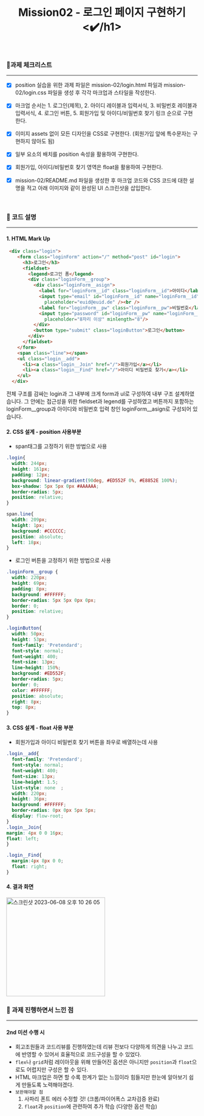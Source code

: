 <div align="center">
<h1>Mission02 - 로그인 페이지 구현하기<✔️/h1>
</div>

<br>

### 📌과제 체크리스트
****
- [x] position 실습을 위한 과제 파일은 mission-02/login.html 파일과 mission-02/login.css 파일을 생성 후 각각 마크업과 스타일을 작성한다.
- [x] 마크업 순서는 1. 로그인(제목), 2. 아이디 레이블과 입력서식, 3. 비밀번호 레이블과 입력서식, 4. 로그인 버튼, 5. 회원가입 및 아이디/비밀번호 찾기 링크 순으로 구현한다.
- [x] 이미지 assets 없이 모든 디자인을 CSS로 구현한다. (회원가입 앞에 특수문자는 구현하지 않아도 됨)
- [x] 일부 요소의 배치를 position 속성을 활용하여 구현한다.
- [x] 회원가입, 아이디/비밀번호 찾기 영역은 float을 활용하여 구현한다.
- [x] mission-02/README.md 파일을 생성한 후 마크업 코드와 CSS 코드에 대한 설명을 적고 아래 이미지와 같이 완성된 UI 스크린샷을 삽입한다.


<br>

### 📝 코드 설명
******
#### **1. HTML Mark Up**

```html
 <div class="login">
    <form class="loginForm" action="/" method="post" id="login">
      <h3>로그인</h3>
      <fieldset>
        <legend>로그인 폼</legend>
        <div class="loginForm__group">
          <div class="loginForm__asign">
            <label for="loginForm__id" class="loginForm__id">아이디</label>
            <input type="email" id="loginForm__id" name="loginForm__id" required class="loginForm__id"
              placeholder="euid@euid.de" /><br />
            <label for="loginForm__pw" class="loginForm__pw">비밀번호</label>
            <input type="password" id="loginForm__pw" name="loginForm__pw" required class="loginForm__pw"
              placeholder="8자리 이상" minlength="8"/>
          </div>
          <button type="submit" class="loginButton">로그인</button>
        </div>
      </fieldset>
    </form>
    <span class="line"></span>
    <ul class="login__add">
      <li><a class="login__Join" href="/">회원가입</a></li>
      <li><a class="login__Find" href="/">아이디 비밀번호 찾기</a></li>
    </ul>
  </div>
```
전체 구조를 감싸는 login과 그 내부에 크게 form과 ul로 구성하여 내부 구조 설계하였습니다.
그 안에는 접근성을 위한 fieldset과 legend를 구성하였고 버튼까지 포함하는 loginForm__group과 아이디와 비밀번호 입력 창인 loginForm__asign로 구성되어 있습니다.

#### **2. CSS 설계 - position 사용부분**
- span태그를 고정하기 위한 방법으로 사용
```css
.login{
  width: 244px;
  height: 161px;
  padding: 12px;
  background: linear-gradient(90deg, #ED552F 0%, #E8852E 100%);
  box-shadow: 5px 5px 0px #AAAAAA;
  border-radius: 5px;
  position: relative;
}

span.line{
  width: 209px;
  height: 1px;
  background: #CCCCCC;
  position: absolute;
  left: 18px;
}
```

- 로그인 버튼을 고정하기 위한 방법으로 사용
```css
.loginForm__group {
  width: 220px;
  height: 69px;
  padding: 8px;
  background: #FFFFFF;
  border-radius: 5px 5px 0px 0px;
  border: 0;
  position: relative;
}

.loginButton{
  width: 50px;
  height: 53px;
  font-family: 'Pretendard';
  font-style: normal;
  font-weight: 400;
  font-size: 13px;
  line-height: 150%;
  background: #ED552F;
  border-radius: 5px;
  border: 0;
  color: #FFFFFF;
  position: absolute;
  right: 8px;
  top: 8px;
}
```
#### **3. CSS 설계 - float 사용 부분**
- 회원가입과 아이디 비밀번호 찾기 버튼을 좌우로 배열하는데 사용
```css
.login__add{
  font-family: 'Pretendard';
  font-style: normal;
  font-weight: 400;
  font-size: 13px;
  line-height: 1.5;
  list-style: none  ;
  width: 220px;
  height: 36px;
  background: #FFFFFF;
  border-radius: 0px 0px 5px 5px;
  display: flow-root;
}
.login__Join{
margin: 4px 0 0 16px;
float: left;
}

.login__Find{
  margin:4px 8px 0 0;
  float: right;
}
```


#### **4. 결과 화면**
<img width="260" alt="스크린샷 2023-06-08 오후 10 26 05" src="https://github.com/hanchumon/home-work/assets/116139215/5d9bfad8-5ae3-42d8-9bfb-4bf40cae7d64">


<br>

### 🎁 과제 진행하면서 느낀 점
*** 
#### 2nd 미션 수행 시
- 회고조원들과 코드리뷰를 진행하였는데 리뷰 전보다 다양하게 의견을 나누고 코드에 반영할 수 있어서 효율적으로 코드구성을 할 수 있었다.
- `flex`나 `grid`처럼 레이아웃을 위해 만들어진 옵션은 아니지만 `position`과 `float`으로도 어렵지만 구성은 할 수 있다. 
- HTML 마크업은 하면 할 수록 한계가 없는 느낌이라 힘들지만 한눈에 알아보기 쉽게 만들도록 노력해야겠다.
- `보완해야할 점`
  1. 사파리 폰트 에러 수정할 것! (크롬/파이어폭스 교차검증 완료)
  2. `float`과 `position`에 관련하여 추가 학습 (다양한 옵션 학습)
  



